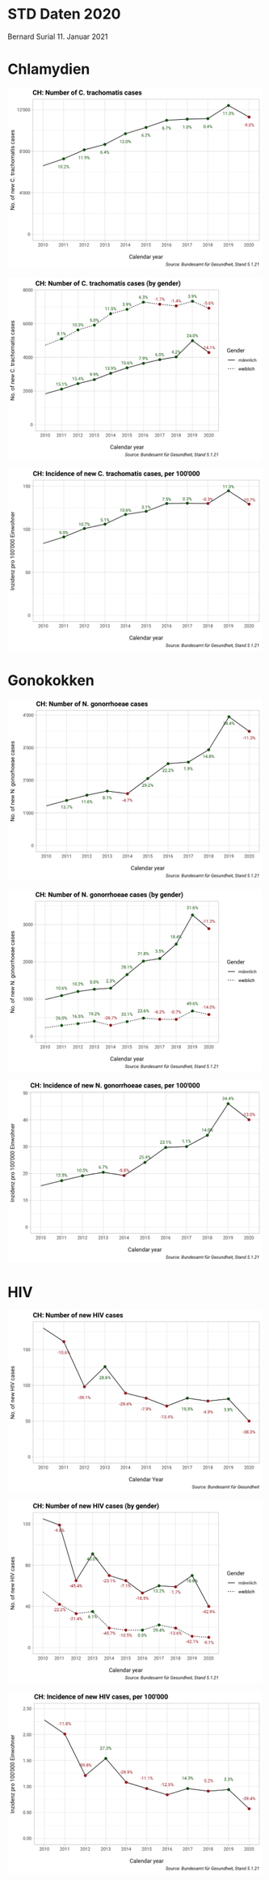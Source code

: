 STD Daten 2020
================
Bernard Surial
11\. Januar 2021

# Chlamydien

![](report_files/figure-gfm/unnamed-chunk-3-1.png)<!-- -->

![](report_files/figure-gfm/unnamed-chunk-4-1.png)<!-- -->

![](report_files/figure-gfm/unnamed-chunk-5-1.png)<!-- -->

# Gonokokken

![](report_files/figure-gfm/unnamed-chunk-6-1.png)<!-- -->

![](report_files/figure-gfm/unnamed-chunk-7-1.png)<!-- -->

![](report_files/figure-gfm/unnamed-chunk-8-1.png)<!-- -->

# HIV

![](report_files/figure-gfm/unnamed-chunk-9-1.png)<!-- -->

![](report_files/figure-gfm/unnamed-chunk-10-1.png)<!-- -->

![](report_files/figure-gfm/unnamed-chunk-11-1.png)<!-- -->
